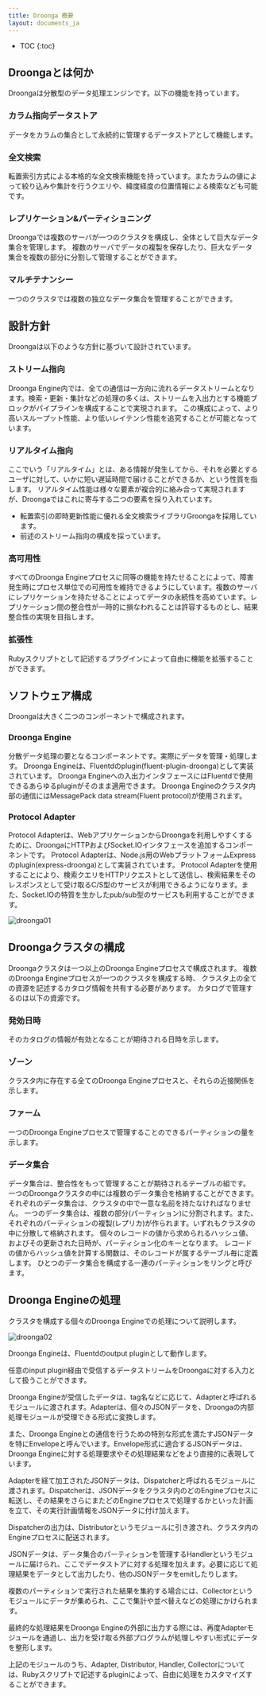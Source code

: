 ```yaml
---
title: Droonga 概要
layout: documents_ja
---
```


* TOC
{:toc}

## Droongaとは何か

Droongaは分散型のデータ処理エンジンです。以下の機能を持っています。

### カラム指向データストア

データをカラムの集合として永続的に管理するデータストアとして機能します。

### 全文検索

転置索引方式による本格的な全文検索機能を持っています。またカラムの値によって絞り込みや集計を行うクエリや、緯度経度の位置情報による検索なども可能です。

### レプリケーション&パーティショニング

Droongaでは複数のサーバが一つのクラスタを構成し、全体として巨大なデータ集合を管理します。
複数のサーバでデータの複製を保存したり、巨大なデータ集合を複数の部分に分割して管理することができます。

### マルチテナンシー

一つのクラスタでは複数の独立なデータ集合を管理することができます。

## 設計方針

Droongaは以下のような方針に基づいて設計されています。

### ストリーム指向

Droonga Engine内では、全ての通信は一方向に流れるデータストリームとなります。検索・更新・集計などの処理の多くは、ストリームを入出力とする機能ブロックがパイプラインを構成することで実現されます。
この構成によって、より高いスループット性能、より低いレイテンシ性能を追究することが可能となっています。

### リアルタイム指向

ここでいう「リアルタイム」とは、ある情報が発生してから、それを必要とするユーザに対して、いかに短い遅延時間で届けることができるか、という性質を指します。
リアルタイム性能は様々な要素が複合的に絡み合って実現されますが、Droongaではこれに寄与する二つの要素を採り入れています。

* 転置索引の即時更新性能に優れる全文検索ライブラリGroongaを採用しています。
* 前述のストリーム指向の構成を採っています。

### 高可用性

すべてのDroonga Engineプロセスに同等の機能を持たせることによって、障害発生時にプロセス単位での可用性を維持できるようにしています。複数のサーバにレプリケーションを持たせることによってデータの永続性を高めています。レプリケーション間の整合性が一時的に損なわれることは許容するものとし、結果整合性の実現を目指します。

### 拡張性

Rubyスクリプトとして記述するプラグインによって自由に機能を拡張することができます。

## ソフトウェア構成

Droongaは大きく二つのコンポーネントで構成されます。

### Droonga Engine

分散データ処理の要となるコンポーネントです。実際にデータを管理・処理します。
Droonga Engineは、Fluentdのplugin(fluent-plugin-droonga)として実装されています。
Droonga Engineへの入出力インタフェースにはFluentdで使用できるあらゆるpluginがそのまま適用できます。
Droonga Engineのクラスタ内部の通信にはMessagePack data stream(Fluent protocol)が使用されます。

### Protocol Adapter

Protocol Adapterは、WebアプリケーションからDroongaを利用しやすくするために、DroongaにHTTPおよびSocket.IOインタフェースを追加するコンポーネントです。
Protocol Adapterは、Node.js用のWebプラットフォームExpressのplugin(express-droonga)として実装されています。
Protocol Adapterを使用することにより、検索クエリをHTTPリクエストとして送信し、検索結果をそのレスポンスとして受け取るC/S型のサービスが利用できるようになります。また、Socket.IOの特質を生かしたpub/sub型のサービスも利用することができます。

![droonga01](../../overview/droonga01.png)

## Droongaクラスタの構成

Droongaクラスタは一つ以上のDroonga Engineプロセスで構成されます。
複数のDroonga Engineプロセスが一つのクラスタを構成する時、
クラスタ上の全ての資源を記述するカタログ情報を共有する必要があります。
カタログで管理するのは以下の資源です。

### 発効日時

そのカタログの情報が有効となることが期待される日時を示します。

### ゾーン

クラスタ内に存在する全てのDroonga Engineプロセスと、それらの近接関係を示します。

### ファーム

一つのDroonga Engineプロセスで管理することのできるパーティションの量を示します。

### データ集合

データ集合は、整合性をもって管理することが期待されるテーブルの組です。
一つのDroongaクラスタの中には複数のデータ集合を格納することができます。
それぞれのデータ集合は、クラスタの中で一意な名前を持たなければなりません。
一つのデータ集合は、複数の部分(パーティション)に分割されます。また、それぞれのパーティションの複製(レプリカ)が作られます。いずれもクラスタの中に分散して格納されます。
個々のレコードの値から求められるハッシュ値、およびその更新された日時が、パーティション化のキーとなります。
レコードの値からハッシュ値を計算する関数は、そのレコードが属するテーブル毎に定義します。
ひとつのデータ集合を構成する一連のパーティションをリングと呼びます。

## Droonga Engineの処理

クラスタを構成する個々のDroonga Engineでの処理について説明します。

![droonga02](../../overview/droonga02.png)

Droonga Engineは、Fluentdのoutput pluginとして動作します。

任意のinput plugin経由で受信するデータストリームをDroongaに対する入力として扱うことができます。

Droonga Engineが受信したデータは、tag名などに応じて、Adapterと呼ばれるモジュールに渡されます。Adapterは、個々のJSONデータを、Droongaの内部処理モジュールが受理できる形式に変換します。

また、Droonga Engineとの通信を行うための特別な形式を満たすJSONデータを特にEnvelopeと呼んでいます。Envelope形式に適合するJSONデータは、Droonga Engineに対する処理要求やその処理結果などをより直接的に表現しています。

Adapterを経て加工されたJSONデータは、Dispatcherと呼ばれるモジュールに渡されます。Dispatcherは、JSONデータをクラスタ内のどのEngineプロセスに転送し、その結果をさらにまたどのEngineプロセスで処理するかといった計画を立て、その実行計画情報をJSONデータに付け加えます。

Dispatcherの出力は、Distributorというモジュールに引き渡され、クラスタ内のEngineプロセスに配送されます。

JSONデータは、データ集合のパーティションを管理するHandlerというモジュールに届けられ、ここでデータストアに対する処理を加えます。必要に応じて処理結果をデータとして出力したり、他のJSONデータをemitしたりします。

複数のパーティションで実行された結果を集約する場合には、Collectorというモジュールにデータが集められ、ここで集計や並べ替えなどの処理にかけられます。

最終的な処理結果をDroonga Engineの外部に出力する際には、再度Adapterモジュールを通過し、出力を受け取る外部プログラムが処理しやすい形式にデータを整形します。

上記のモジュールのうち、Adapter, Distributor, Handler, Collectorについては、Rubyスクリプトで記述するpluginによって、自由に処理をカスタマイズすることができます。
